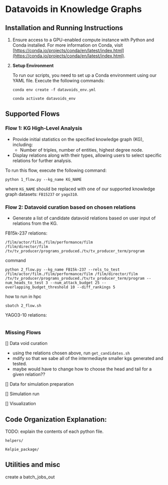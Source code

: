 # Datavoids in Knowledge Graphs



## Installation and Running Instructions

1. Ensure access to a GPU-enabled compute instance with Python and Conda installed. For more information on Conda, visit [https://conda.io/projects/conda/en/latest/index.html](https://conda.io/projects/conda/en/latest/index.html).

2. **Setup Environment**

    To run our scripts, you need to set up a Conda environment using our YAML file. Execute the following commands:

    ```
    conda env create -f datavoids_env.yml
    ```

    ```
    conda activate datavoids_env
    ```
## Supported Flows

### Flow 1: KG High-Level Analysis
- Provide initial statistics on the specified knowledge graph (KG), including:
    - Number of triples, number of entities, highest degree node.
- Display relations along with their types, allowing users to select specific relations for further analysis.

To run this flow, execute the following command:

```
python 1_flow.py --kg_name KG_NAME
```

where `KG_NAME` should be replaced with one of our supported knowledge graph datasets: `FB15237` or `yago310`.

### Flow 2: Datavoid curation based on chosen relations
- Generate a list of candidate datavoid relations based on user input of relations from the KG.


FB15k-237 relations:
```
/film/actor/film./film/performance/film
/film/director/film
/tv/tv_producer/programs_produced./tv/tv_producer_term/program

```

command

```
python 2_flow.py --kg_name FB15k-237 --rels_to_test /film/actor/film./film/performance/film /film/director/film /tv/tv_producer/programs_produced./tv/tv_producer_term/program --num_heads_to_test 3 --num_attack_budget 25 --overlapping_budget_threshold 10 --diff_rankings 5

```

how to run in hpc
```
sbatch 2_flow.sh 
```

YAGO3-10 relations:
```

```



### Missing Flows

[] Data void curation
- using the relations chosen above, run ```get_candidates.sh```
- mdify so that we sabe all of the intermediayte smaller kgs generated and tested. 
- maybe would have to change how to choose the head and tail for a given relation?? 

[] Data for simulation preparation

[] Simulation run

[] Visualization

## Code Organization Explanation:
TODO: explain the contents of each python file. 

```helpers/```

```Kelpie_package/```



## Utilities and misc

create a batch_jobs_out
